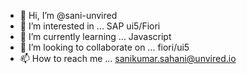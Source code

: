 - 👋 Hi, I’m @sani-unvired
- 👀 I’m interested in ... SAP ui5/Fiori
- 🌱 I’m currently learning ... Javascript
- 💞️ I’m looking to collaborate on ... fiori/ui5
- 📫 How to reach me ... sanikumar.sahani@unvired.io

<!---
sani-unvired/sani-unvired is a ✨ special ✨ repository because its `README.md` (this file) appears on your GitHub profile.
You can click the Preview link to take a look at your changes.
--->
